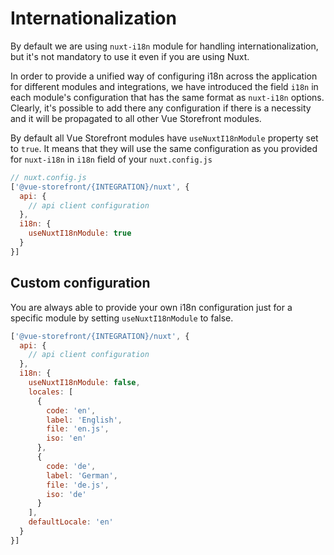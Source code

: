 # Internationalization

By default we are using `nuxt-i18n` module for handling internationalization, but it's not mandatory to use it even if you are using Nuxt.

In order to provide a unified way of configuring i18n across the application for different modules and integrations, we have introduced the field `i18n` in each module's configuration that has the same format as `nuxt-i18n` options. Clearly, it's possible to add there any configuration if there is a necessity and it will be propagated to all other Vue Storefront modules.

By default all Vue Storefront modules have `useNuxtI18nModule` property set to `true`. It means that they will use the same configuration as you provided for `nuxt-i18n` in `i18n` field of your `nuxt.config.js`

```js
// nuxt.config.js
['@vue-storefront/{INTEGRATION}/nuxt', {
  api: {
    // api client configuration
  },
  i18n: {
    useNuxtI18nModule: true
  }
}]
```

## Custom configuration

You are always able to provide your own i18n configuration just for a specific module by setting `useNuxtI18nModule` to false.

```js
['@vue-storefront/{INTEGRATION}/nuxt', {
  api: {
    // api client configuration
  },
  i18n: {
    useNuxtI18nModule: false,
    locales: [
      {
        code: 'en',
        label: 'English',
        file: 'en.js',
        iso: 'en'
      },
      {
        code: 'de',
        label: 'German',
        file: 'de.js',
        iso: 'de'
      }
    ],
    defaultLocale: 'en'
  }
}]
```
